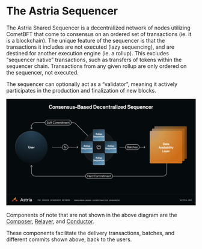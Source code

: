 # The Astria Sequencer

The Astria Shared Sequencer is a decentralized network of nodes utilizing CometBFT that come to consensus on an ordered set of transactions (ie. it is a blockchain). The unique feature of the sequencer is that the transactions it includes are not executed (lazy sequencing), and are destined for another execution engine (ie. a rollup). This excludes “sequencer native” transactions, such as transfers of tokens within the sequencer chain. Transactions from any given rollup are only ordered on the sequencer, not executed.

The sequencer can optionally act as a “validator”, meaning it actively
participates in the production and finalization of new blocks.

![Astria Shared Sequencer](../assets/shared-sequencer-overview.png)

Components of note that are not shown in the above diagram are the [Composer](composer.md),
[Relayer](relayer.md), and [Conductor](conductor.md). 

These components facilitate the delivery transactions,
batches, and different commits shown above, back to the users.
